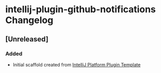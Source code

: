 <!-- Keep a Changelog guide -> https://keepachangelog.com -->

# intellij-plugin-github-notifications Changelog

## [Unreleased]
### Added
- Initial scaffold created from [IntelliJ Platform Plugin Template](https://github.com/JetBrains/intellij-platform-plugin-template)
